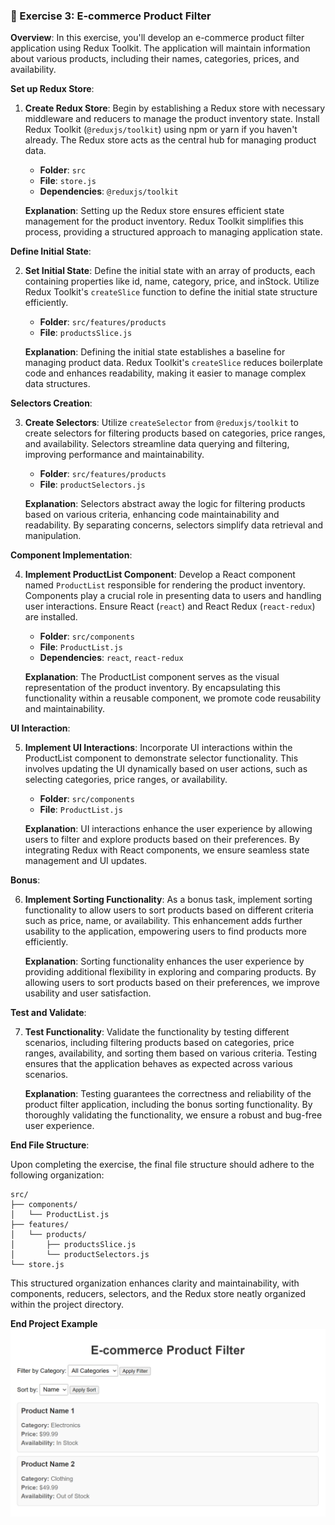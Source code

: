 ### 🌟 Exercise 3: E-commerce Product Filter

**Overview**:
In this exercise, you'll develop an e-commerce product filter application using Redux Toolkit. The application will maintain information about various products, including their names, categories, prices, and availability.

**Set up Redux Store**:

1. **Create Redux Store**: Begin by establishing a Redux store with necessary middleware and reducers to manage the product inventory state. Install Redux Toolkit (`@reduxjs/toolkit`) using npm or yarn if you haven't already. The Redux store acts as the central hub for managing product data.

   - **Folder**: `src`
   - **File**: `store.js`
   - **Dependencies**: `@reduxjs/toolkit`

   **Explanation**: Setting up the Redux store ensures efficient state management for the product inventory. Redux Toolkit simplifies this process, providing a structured approach to managing application state.

**Define Initial State**:

2. **Set Initial State**: Define the initial state with an array of products, each containing properties like id, name, category, price, and inStock. Utilize Redux Toolkit's `createSlice` function to define the initial state structure efficiently.

   - **Folder**: `src/features/products`
   - **File**: `productsSlice.js`

   **Explanation**: Defining the initial state establishes a baseline for managing product data. Redux Toolkit's `createSlice` reduces boilerplate code and enhances readability, making it easier to manage complex data structures.

**Selectors Creation**:

3. **Create Selectors**: Utilize `createSelector` from `@reduxjs/toolkit` to create selectors for filtering products based on categories, price ranges, and availability. Selectors streamline data querying and filtering, improving performance and maintainability.

   - **Folder**: `src/features/products`
   - **File**: `productSelectors.js`

   **Explanation**: Selectors abstract away the logic for filtering products based on various criteria, enhancing code maintainability and readability. By separating concerns, selectors simplify data retrieval and manipulation.

**Component Implementation**:

4. **Implement ProductList Component**: Develop a React component named `ProductList` responsible for rendering the product inventory. Components play a crucial role in presenting data to users and handling user interactions. Ensure React (`react`) and React Redux (`react-redux`) are installed.

   - **Folder**: `src/components`
   - **File**: `ProductList.js`
   - **Dependencies**: `react`, `react-redux`

   **Explanation**: The ProductList component serves as the visual representation of the product inventory. By encapsulating this functionality within a reusable component, we promote code reusability and maintainability.

**UI Interaction**:

5. **Implement UI Interactions**: Incorporate UI interactions within the ProductList component to demonstrate selector functionality. This involves updating the UI dynamically based on user actions, such as selecting categories, price ranges, or availability.

   - **Folder**: `src/components`
   - **File**: `ProductList.js`

   **Explanation**: UI interactions enhance the user experience by allowing users to filter and explore products based on their preferences. By integrating Redux with React components, we ensure seamless state management and UI updates.

**Bonus**:

6. **Implement Sorting Functionality**: As a bonus task, implement sorting functionality to allow users to sort products based on different criteria such as price, name, or availability. This enhancement adds further usability to the application, empowering users to find products more efficiently.

   **Explanation**: Sorting functionality enhances the user experience by providing additional flexibility in exploring and comparing products. By allowing users to sort products based on their preferences, we improve usability and user satisfaction.

**Test and Validate**:

7. **Test Functionality**: Validate the functionality by testing different scenarios, including filtering products based on categories, price ranges, availability, and sorting them based on various criteria. Testing ensures that the application behaves as expected across various scenarios.

   **Explanation**: Testing guarantees the correctness and reliability of the product filter application, including the bonus sorting functionality. By thoroughly validating the functionality, we ensure a robust and bug-free user experience.

**End File Structure**:

Upon completing the exercise, the final file structure should adhere to the following organization:

```
src/
├── components/
│   └── ProductList.js
├── features/
│   └── products/
│       ├── productsSlice.js
│       └── productSelectors.js
└── store.js
```

This structured organization enhances clarity and maintainability, with components, reducers, selectors, and the Redux store neatly organized within the project directory.

**End Project Example**
![product](../Images/product.png)
